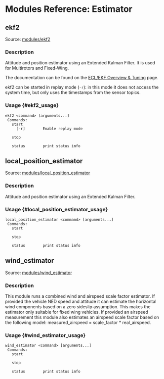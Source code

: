 # Modules Reference: Estimator

## ekf2
Source: [modules/ekf2](https://github.com/PX4/Firmware/tree/master/src/modules/ekf2)


### Description
Attitude and position estimator using an Extended Kalman Filter. It is used for Multirotors and Fixed-Wing.

The documentation can be found on the [ECL/EKF Overview & Tuning](https://docs.px4.io/en/advanced_config/tuning_the_ecl_ekf.html) page.

ekf2 can be started in replay mode (`-r`): in this mode it does not access the system time, but only uses the
timestamps from the sensor topics.


### Usage {#ekf2_usage}
```
ekf2 <command> [arguments...]
 Commands:
   start
     [-r]        Enable replay mode

   stop

   status        print status info
```
## local_position_estimator
Source: [modules/local_position_estimator](https://github.com/PX4/Firmware/tree/master/src/modules/local_position_estimator)


### Description
Attitude and position estimator using an Extended Kalman Filter.


### Usage {#local_position_estimator_usage}
```
local_position_estimator <command> [arguments...]
 Commands:
   start

   stop

   status        print status info
```
## wind_estimator
Source: [modules/wind_estimator](https://github.com/PX4/Firmware/tree/master/src/modules/wind_estimator)


### Description
This module runs a combined wind and airspeed scale factor estimator.
If provided the vehicle NED speed and attitude it can estimate the horizontal wind components based on a zero
sideslip assumption. This makes the estimator only suitable for fixed wing vehicles.
If provided an airspeed measurement this module also estimates an airspeed scale factor based on the following model:
measured_airspeed = scale_factor * real_airspeed.


### Usage {#wind_estimator_usage}
```
wind_estimator <command> [arguments...]
 Commands:
   start

   stop

   status        print status info
```
